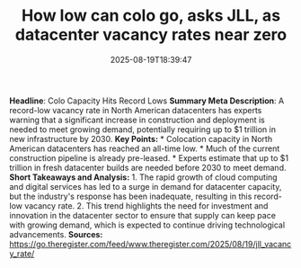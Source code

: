 ﻿---
title: "How low can colo go, asks JLL, as datacenter vacancy rates near zero"
date: "2025-08-19T18:39:47"
category: "Markets"
summary: ""
slug: "how low can colo go asks jll as datacenter vacancy rates nea"
source_urls:
  - "https://go.theregister.com/feed/www.theregister.com/2025/08/19/jll_vacancy_rate/"
seo:
  title: "How low can colo go, asks JLL, as datacenter vacancy rates near zero | Hash n Hedge"
  description: ""
  keywords: ["news", "markets", "brief"]
---
**Headline**: Colo Capacity Hits Record Lows  **Summary Meta Description**: A record-low vacancy rate in North American datacenters has experts warning that a significant increase in construction and deployment is needed to meet growing demand, potentially requiring up to $1 trillion in new infrastructure by 2030.  **Key Points:**  * Colocation capacity in North American datacenters has reached an all-time low. * Much of the current construction pipeline is already pre-leased. * Experts estimate that up to $1 trillion in fresh datacenter builds are needed before 2030 to meet demand.  **Short Takeaways and Analysis:**  1. The rapid growth of cloud computing and digital services has led to a surge in demand for datacenter capacity, but the industry's response has been inadequate, resulting in this record-low vacancy rate. 2. This trend highlights the need for investment and innovation in the datacenter sector to ensure that supply can keep pace with growing demand, which is expected to continue driving technological advancements.  **Sources:**  https://go.theregister.com/feed/www.theregister.com/2025/08/19/jll_vacancy_rate/ 
